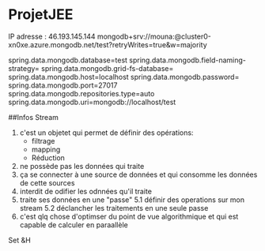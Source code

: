# ProjetJEE

IP adresse :
46.193.145.144
mongodb+srv://mouna:<password>@cluster0-xn0xe.azure.mongodb.net/test?retryWrites=true&w=majority



spring.data.mongodb.database=test
spring.data.mongodb.field-naming-strategy=
spring.data.mongodb.grid-fs-database=
spring.data.mongodb.host=localhost
spring.data.mongodb.password=
spring.data.mongodb.port=27017
spring.data.mongodb.repositories.type=auto
spring.data.mongodb.uri=mongodb://localhost/test

##Infos
Stream 
1. c'est un objetet qui permet de définir des opérations:
    * filtrage
    * mapping
    * Réduction
2. ne possède pas les données qui traite
3. ça se connecter à une source de données et qui consomme les données de cette sources
4. interdit de odifier les odnnées qu'il traite
5. traite ses données en une "passe"
    5.1 définir des operations sur mon stream
    5.2 déclancher les traitements en une seule passe
6. c'est qlq chose d'optimser du point de vue algorithmique et qui est capable de calculer en paraallèle


Set &H

